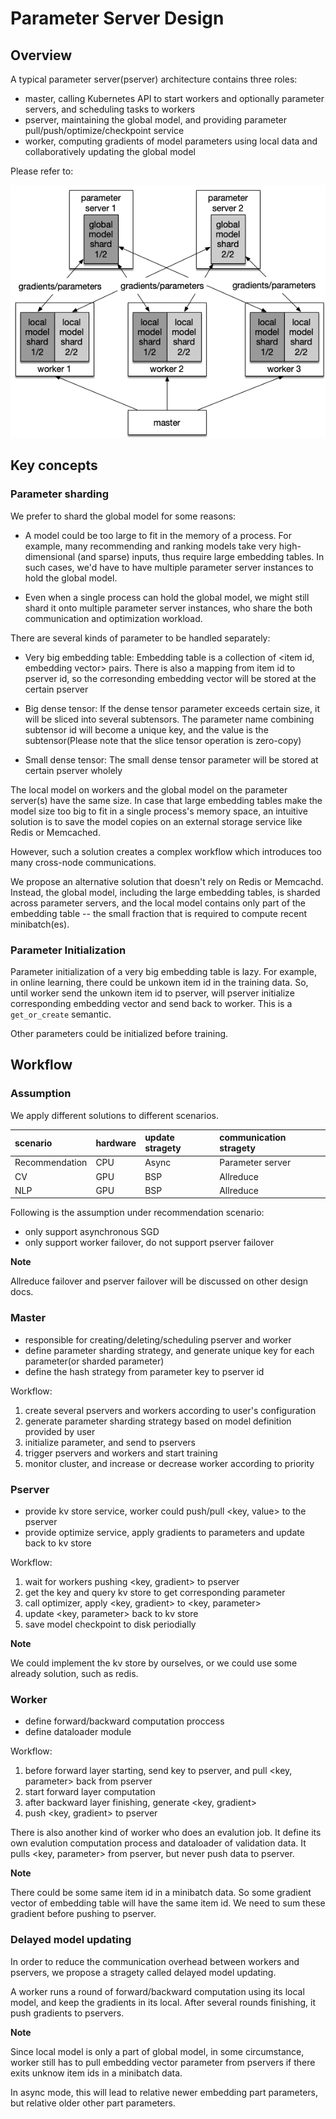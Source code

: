 # Parameter Server Design

## Overview

A typical parameter server(pserver) architecture contains three roles:

- master, calling Kubernetes API to start workers and optionally parameter servers, and scheduling tasks to workers
- pserver, maintaining the global model, and providing parameter pull/push/optimize/checkpoint service
- worker, computing gradients of model parameters using local data and collaboratively updating the global model


Please refer to:

![parameter_server](./images/parameter_server.png)

## Key concepts


### Parameter sharding


We prefer to shard the global model for some reasons:

- A model could be too large to fit in the memory of a process. For example, many recommending and ranking models take very high-dimensional (and sparse) inputs, thus require large embedding tables. In such cases, we'd have to have multiple parameter server instances to hold the global model.

- Even when a single process can hold the global model, we might still shard it onto multiple parameter server instances, who share the both communication and optimization workload.

There are several kinds of parameter to be handled separately:

- Very big embedding table: Embedding table is a collection of <item id, embedding vector> pairs. There is also a mapping from item id to pserver id, so the corresonding embedding vector will be stored at the certain pserver

- Big dense tensor: If the dense tensor parameter exceeds certain size, it will be sliced into several subtensors. The parameter name combining subtensor id will become a unique key, and the value is the subtensor(Please note that the slice tensor operation is zero-copy)

- Small dense tensor: The small dense tensor parameter will be stored at certain pserver wholely


The local model on workers and the global model on the parameter server(s) have the same size. In case that large embedding tables make the model size too big to fit in a single process's memory space, an intuitive solution is to save the model copies on an external storage service like Redis or Memcached.

However, such a solution creates a complex workflow which introduces too many cross-node communications.

We propose an alternative solution that doesn't rely on Redis or Memcachd. Instead, the global model, including the large embedding tables, is sharded across parameter servers, and the local model contains only part of the embedding table -- the small fraction that is required to compute recent minibatch(es).

### Parameter Initialization


Parameter initialization of a very big embedding table is lazy. For example, in online learning, there could be unkown item id in the training data. So, until worker send the unkown item id to pserver, will pserver initialize corresponding embedding vector and send back to worker. This is a `get_or_create` semantic.

Other parameters could be initialized before training.


## Workflow

### Assumption

We apply different solutions to different scenarios.


| scenario| hardware | update stragety | communication  stragety |
| :----  |:----  |:---|:---|
| Recommendation  | CPU|  Async |  Parameter server |
| CV | GPU | BSP| Allreduce|
| NLP | GPU | BSP| Allreduce |


Following is the assumption under recommendation scenario:

- only support asynchronous SGD
- only support worker failover, do not support pserver failover


**Note**

Allreduce failover and pserver failover will be discussed on other design docs.

### Master

- responsible for creating/deleting/scheduling pserver and worker
- define parameter sharding strategy, and generate unique key for each parameter(or sharded parameter)
- define the hash strategy from parameter key to pserver id 

Workflow:


1. create several pservers and workers according to user's configuration
2. generate parameter sharding strategy based on model definition provided by user
3. initialize parameter, and send to pservers
4. trigger pservers and workers and start training
5. monitor cluster, and increase or decrease worker according to priority


### Pserver

- provide kv store service, worker could push/pull <key, value> to the pserver
- provide optimize service, apply gradients to parameters and update back to kv store


Workflow:

1. wait for workers pushing <key, gradient> to pserver
2. get the key and query kv store to get corresponding parameter
3. call optimizer, apply <key, gradient> to <key, parameter>
4. update <key, parameter> back to kv store
5. save model checkpoint to disk periodially


**Note**

We could implement the kv store by ourselves, or we could use some already solution, such as redis.

### Worker

- define forward/backward computation proccess
- define dataloader module

Workflow:

1. before forward layer starting, send key to pserver, and pull <key, parameter> back from pserver
2. start forward layer computation
3. after backward layer finishing, generate <key, gradient>
4. push <key, gradient> to pserver


There is also another kind of worker who does an evalution job. It define its own evalution computation process and dataloader of validation data. It pulls <key, parameter> from pserver, but never push data to pserver.


**Note**

There could be some same item id in a minibatch data. So some gradient vector of embedding table will have the same item id. We need to sum these gradient before pushing to pserver.


### Delayed model updating

In order to reduce the communication overhead between workers and pservers, we propose a stragety called delayed model updating.

A worker runs a round of forward/backward computation using its local model, and keep the gradients in its local. After several rounds finishing, it push gradients to pservers.

**Note**

Since local model is only a part of global model, in some circumstance, worker still has to pull embedding vector parameter from pservers if there exits unknow item ids in a minibatch data.

In async mode, this will lead to relative newer embedding part parameters, but relative older other part parameters.



